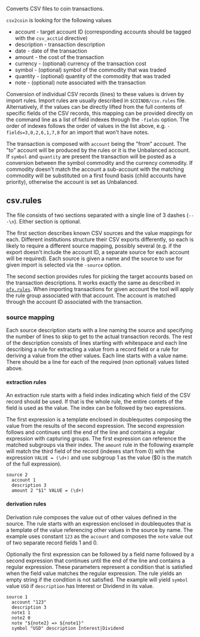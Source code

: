 Converts CSV files to coin transactions.

`csv2coin` is looking for the following values

* account - target account ID (corresponding accounts should be tagged with the `csv_acctid` directive)
* description - transaction description
* date - date of the transaction
* amount - the cost of the transaction
* currency - (optional) currency of the transaction cost
* symbol - (optional) symbol of the commodity that was traded
* quantity - (optional) quantity of the commodity that was traded
* note - (optional) note associated with the transaction

Conversion of individual CSV records (lines) to these values is driven by import rules. Import rules are usually described in `$COINDB/csv.rules` file. Alternatively, if the values can be directly lifted from the full contents of specific fields of the CSV records, this mapping can be provided directly on the command line as a list of field indexes through the `-fields` option. The order of indexes follows the order of values in the list above, e.g. `-fields=3,0,2,6,1,7,8` for an import that won't have notes.

The transaction is composed with `account` being the "from" account. The "to" account will be produced by the rules or it is the Unbalanced account. If `symbol` and `quantity` are present the transaction will be posted as a conversion between the symbol commodity and the currency commodity. If commodity doesn't match the account a sub-account with the matching commodity will be substituted on a first found basis (child accounts have priority), otherwise the account is set as Unbalanced.


## csv.rules

The file consists of two sections separated with a single line of 3 dashes (`---\n`). Either section is optional.

The first section describes known CSV sources and the value mappings for each. Different institutions structure their CSV exports differently, so each is likely to require a different source mapping, possibly several (e.g. if the export doesn't include the account ID, a separate source for each account will be required). Each source is given a name and the source to use for given import is selected via the `-source` option.

The second section provides rules for picking the target accounts based on the transaction descriptions. It works exactly the same as described in [`ofx.rules`](https://github.com/mkobetic/coin/blob/master/cmd/ofx2coin/README.md#ofx.rules). When importing transactions for given account the tool will apply the rule group associated with that account. The account is matched through the account ID associated with the transaction.

### source mapping

Each source description starts with a line naming the source and specifying the number of lines to skip to get to the actual transaction records. The rest of the description consists of lines starting with whitespace and each line describing a rule for extracting a value from a record field or a rule for deriving a value from the other values. Each line starts with a value name. There should be a line for each of the required (non optional) values listed above. 

#### extraction rules

An extraction rule starts with a field index indicating which field of the CSV record should be used. If that is the whole rule, the entire contets of the field is used as the value. The index can be followed by two expressions.

The first expression is a template enclosed in doublequotes composing the value from the results of the second expression. The second expression follows and continues until the end of the line and contains a regular expression with capturing groups. The first expression can reference the matched subgroups via their index.
The `amount` rule in the following example will match the third field of the record (indexes start from 0) with the expression `VALUE = (\d+)` and use subgroup 1 as the value ($0 is the match of the full expression).

```
source 2
  account 1
  description 3
  amount 2 "$1" VALUE = (\d+)
```

#### derivation rules

Derivation rule composes the value out of other values defined in the source. The rule starts with an expression enclosed in doublequotes that is a template of the value referencing other values in the source by name. The example uses constant `123` as the `account` and composes the `note` value out of two separate record fields 1 and 0.

Optionally the first expression can be followed by a field name followed by a second expression that continues until the end of the line and contains a regular expression. These parameters represent a condition that is satisfied when the field value matches the regular expression. The rule yields an empty string if the condition is not satisfied. The example will yield `symbol` value `USD` if `description` has Interest or Dividend in its value.

```
source 1
  account "123"
  description 3
  note1 1
  note2 0
  note "${note2} => ${note1}"
  symbol "USD" description Interest|Dividend
```